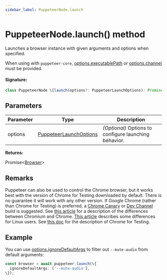 ```yaml
---
sidebar_label: PuppeteerNode.launch
---
```


# PuppeteerNode.launch() method

Launches a browser instance with given arguments and options when specified.

When using with `puppeteer-core`, [options.executablePath](./puppeteer.launchoptions.md) or [options.channel](./puppeteer.launchoptions.md) must be provided.

#### Signature:

```typescript
class PuppeteerNode \{launch(options?: PuppeteerLaunchOptions): Promise<Browser>;\}
```

## Parameters

| Parameter | Type                                                            | Description                                           |
| --------- | --------------------------------------------------------------- | ----------------------------------------------------- |
| options   | [PuppeteerLaunchOptions](./puppeteer.puppeteerlaunchoptions.md) | _(Optional)_ Options to configure launching behavior. |

**Returns:**

Promise&lt;[Browser](./puppeteer.browser.md)&gt;

## Remarks

Puppeteer can also be used to control the Chrome browser, but it works best with the version of Chrome for Testing downloaded by default. There is no guarantee it will work with any other version. If Google Chrome (rather than Chrome for Testing) is preferred, a [Chrome Canary](https://www.google.com/chrome/browser/canary.html) or [Dev Channel](https://www.chromium.org/getting-involved/dev-channel) build is suggested. See [this article](https://www.howtogeek.com/202825/what%E2%80%99s-the-difference-between-chromium-and-chrome/) for a description of the differences between Chromium and Chrome. [This article](https://chromium.googlesource.com/chromium/src/+/lkgr/docs/chromium_browser_vs_google_chrome.md) describes some differences for Linux users. See [this doc](https://developer.chrome.com/blog/chrome-for-testing/) for the description of Chrome for Testing.

## Example

You can use [options.ignoreDefaultArgs](./puppeteer.launchoptions.md) to filter out `--mute-audio` from default arguments:

```ts
const browser = await puppeteer.launch(\{
  ignoreDefaultArgs: ['--mute-audio'],
\});
```
